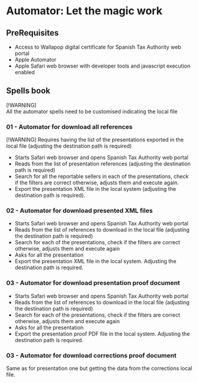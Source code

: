 # Automator: Let the magic work 

## PreRequisites
- Access to Wallapop digital certificate for Spanish Tax Authority web portal
- Apple Automator
- Apple Safari web browser with developer tools and javascript execution enabled

## Spells book

[!WARNING]  
All the automator spells need to be customised indicating the local file

### 01 - Automator for download all references
[!WARNING]
Requires having the list of the presentations exported in the local file (adjusting the destination path is required)

- Starts Safari web browser and opens Spanish Tax Authority web portal
- Reads from the list of presentation references (adjusting the destination path is required)
- Search for all the reportable sellers in each of the presentations, check if the filters are correct otherwise, adjusts them and execute again.
- Export the presentation XML file in the local system (adjusting the destination path is required).

### 02 - Automator for download presented XML files
- Starts Safari web browser and opens Spanish Tax Authority web portal
- Reads from the list of references to download in the local file (adjusting the destination path is required)
- Search for each of the presentations, check if the filters are correct otherwise, adjusts them and execute again
- Asks for all the presentation
- Export the presentation XML file in the local system. Adjusting the destination path is required.

### 03 - Automator for download presentation proof document
- Starts Safari web browser and opens Spanish Tax Authority web portal
- Reads from the list of references to download in the local file (adjusting the destination path is required)
- Search for each of the presentations, check if the filters are correct otherwise, adjusts them and execute again
- Asks for all the presentation
- Export the presentation proof PDF file in the local system. Adjusting the destination path is required.

### 03 - Automator for download corrections proof document
Same as for presentation one but getting the data from the corrections local file.